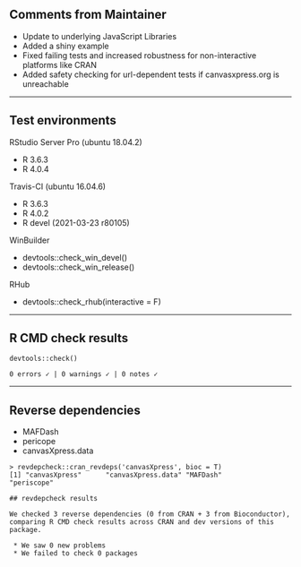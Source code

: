 ## Comments from Maintainer

* Update to underlying JavaScript Libraries
* Added a shiny example
* Fixed failing tests and increased robustness for non-interactive platforms like CRAN
* Added safety checking for url-dependent tests if canvasxpress.org is unreachable

---  

## Test environments


RStudio Server Pro (ubuntu 18.04.2)  

* R 3.6.3
* R 4.0.4

Travis-CI (ubuntu 16.04.6)

* R 3.6.3
* R 4.0.2
* R devel (2021-03-23 r80105)

WinBuilder

* devtools::check_win_devel()  
* devtools::check_win_release()  

RHub

* devtools::check_rhub(interactive = F)

---  

## R CMD check results


```
devtools::check()  

0 errors ✓ | 0 warnings ✓ | 0 notes ✓
```

---  

## Reverse dependencies

* MAFDash
* pericope
* canvasXpress.data

```
> revdepcheck::cran_revdeps('canvasXpress', bioc = T)
[1] "canvasXpress"      "canvasXpress.data" "MAFDash"           "periscope"   

```

```
## revdepcheck results

We checked 3 reverse dependencies (0 from CRAN + 3 from Bioconductor), comparing R CMD check results across CRAN and dev versions of this package.

 * We saw 0 new problems
 * We failed to check 0 packages
```

